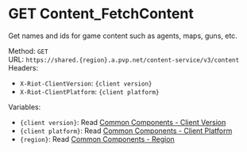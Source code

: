 # GET Content_FetchContent

Get names and ids for game content such as agents, maps, guns, etc.  


Method: `GET`  
URL: `https://shared.{region}.a.pvp.net/content-service/v3/content`  
Headers:
 - `X-Riot-ClientVersion`: `{client version}`
 - `X-Riot-ClientPlatform`: `{client platform}`

Variables:
 - `{client version}`: Read [Common Components - Client Version](../common-components.md#client-version)
 - `{client platform}`: Read [Common Components - Client Platform](../common-components.md#client-platform)
 - `{region}`: Read [Common Components - Region](../common-components.md#region)

